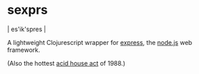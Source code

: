 # sexprs
| es'ik'spres |

A lightweight Clojurescript wrapper for [express](http://expressjs.com/),
the [node.js](http://nodejs.org/) web framework.

(Also the hottest [acid house act](http://www.youtube.com/watch?v=NGbUOlTLzqk)
of 1988.)
